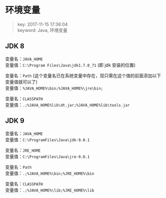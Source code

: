 # 环境变量
>key: 2017-11-15 17:36:04  
>keyword: Java, 环境变量

## JDK 8
变量名：`JAVA_HOME`  
变量值：`C:\Program Files\Java\jdk1.7.0_71` (即 jdk 安装的位置)

变量名：`Path` (这个变量名已在系统变量中存在，现只需在这个值的前面添加以下变量值就可以了)  
变量值：`%JAVA_HOME%\bin;%JAVA_HOME%\jre\bin;`

变量名：`CLASSPATH`  
变量值：`.;%JAVA_HOME%lib\dt.jar;%JAVA_HOME%lib\tools.jar`

## JDK 9

变量名：`JAVA_HOME`    
变量值：`C:\ProgramFiles\Java\jdk-9.0.1` 

变量名：`JRE_HOME`   
变量值：`C:\ProgramFiles\Java\jre-9.0.1`

变量名：`Path`   
变量值：`.;%JAVA_HOME%\bin;%JRE_HOME%\bin`

变量名：`CLASSPATH`  
变量值：`.;%JAVA_HOME%\lib;%JRE_HOME%\lib`